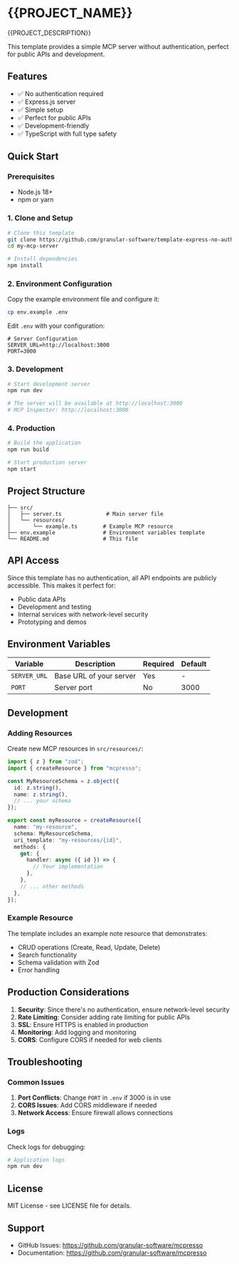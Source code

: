 # {{PROJECT_NAME}}

{{PROJECT_DESCRIPTION}}

This template provides a simple MCP server without authentication, perfect for public APIs and development.

## Features

- ✅ No authentication required
- ✅ Express.js server
- ✅ Simple setup
- ✅ Perfect for public APIs
- ✅ Development-friendly
- ✅ TypeScript with full type safety

## Quick Start

### Prerequisites

- Node.js 18+
- npm or yarn

### 1. Clone and Setup

```bash
# Clone this template
git clone https://github.com/granular-software/template-express-no-auth.git my-mcp-server
cd my-mcp-server

# Install dependencies
npm install
```

### 2. Environment Configuration

Copy the example environment file and configure it:

```bash
cp env.example .env
```

Edit `.env` with your configuration:

```env
# Server Configuration
SERVER_URL=http://localhost:3000
PORT=3000
```

### 3. Development

```bash
# Start development server
npm run dev

# The server will be available at http://localhost:3000
# MCP Inspector: http://localhost:3000
```

### 4. Production

```bash
# Build the application
npm run build

# Start production server
npm start
```

## Project Structure

```
├── src/
│   ├── server.ts              # Main server file
│   └── resources/
│       └── example.ts        # Example MCP resource
├── env.example               # Environment variables template
└── README.md                 # This file
```

## API Access

Since this template has no authentication, all API endpoints are publicly accessible. This makes it perfect for:

- Public data APIs
- Development and testing
- Internal services with network-level security
- Prototyping and demos

## Environment Variables

| Variable | Description | Required | Default |
|----------|-------------|----------|---------|
| `SERVER_URL` | Base URL of your server | Yes | - |
| `PORT` | Server port | No | 3000 |

## Development

### Adding Resources

Create new MCP resources in `src/resources/`:

```typescript
import { z } from "zod";
import { createResource } from "mcpresso";

const MyResourceSchema = z.object({
  id: z.string(),
  name: z.string(),
  // ... your schema
});

export const myResource = createResource({
  name: "my-resource",
  schema: MyResourceSchema,
  uri_template: "my-resources/{id}",
  methods: {
    get: {
      handler: async ({ id }) => {
        // Your implementation
      },
    },
    // ... other methods
  },
});
```

### Example Resource

The template includes an example note resource that demonstrates:

- CRUD operations (Create, Read, Update, Delete)
- Search functionality
- Schema validation with Zod
- Error handling

## Production Considerations

1. **Security**: Since there's no authentication, ensure network-level security
2. **Rate Limiting**: Consider adding rate limiting for public APIs
3. **SSL**: Ensure HTTPS is enabled in production
4. **Monitoring**: Add logging and monitoring
5. **CORS**: Configure CORS if needed for web clients

## Troubleshooting

### Common Issues

1. **Port Conflicts**: Change `PORT` in `.env` if 3000 is in use
2. **CORS Issues**: Add CORS middleware if needed
3. **Network Access**: Ensure firewall allows connections

### Logs

Check logs for debugging:

```bash
# Application logs
npm run dev
```

## License

MIT License - see LICENSE file for details.

## Support

- GitHub Issues: https://github.com/granular-software/mcpresso
- Documentation: https://github.com/granular-software/mcpresso 